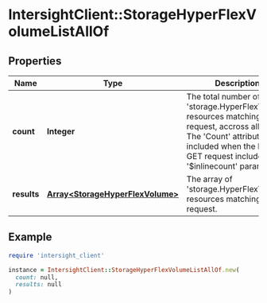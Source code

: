 # IntersightClient::StorageHyperFlexVolumeListAllOf

## Properties

| Name | Type | Description | Notes |
| ---- | ---- | ----------- | ----- |
| **count** | **Integer** | The total number of &#39;storage.HyperFlexVolume&#39; resources matching the request, accross all pages. The &#39;Count&#39; attribute is included when the HTTP GET request includes the &#39;$inlinecount&#39; parameter. | [optional] |
| **results** | [**Array&lt;StorageHyperFlexVolume&gt;**](StorageHyperFlexVolume.md) | The array of &#39;storage.HyperFlexVolume&#39; resources matching the request. | [optional] |

## Example

```ruby
require 'intersight_client'

instance = IntersightClient::StorageHyperFlexVolumeListAllOf.new(
  count: null,
  results: null
)
```

